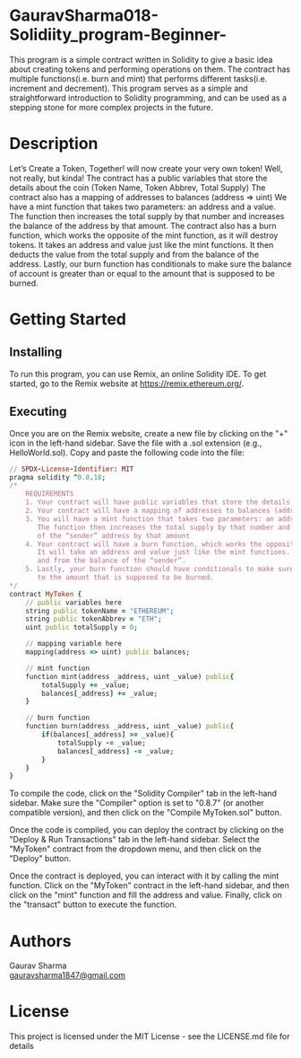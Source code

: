 # GauravSharma018-Solidiity_program-Beginner-
This program is a simple contract written in Solidity to give a basic idea about creating tokens and performing operations on them. The contract has multiple functions(i.e. burn and mint) that performs different tasks(i.e. increment and decrement). This program serves as a simple and straightforward introduction to Solidity programming, and can be used as a stepping stone for more complex projects in the future.

# Description
Let’s Create a Token, Together! will now create your very own token! Well, not really, but kinda!
The contract has a public variables that store the details about the coin (Token Name, Token Abbrev, Total Supply)
The contract also has a mapping of addresses to balances (address => uint)
We have a mint function that takes two parameters: an address and a value. The function then increases the total supply by that number and increases the balance of the address by that amount.
The contract also has a burn function, which works the opposite of the mint function, as it will destroy tokens. It takes an address and value just like the mint functions. It then deducts the value from the total supply and from the balance of the address.
Lastly, our burn function has conditionals to make sure the balance of account is greater than or equal to the amount that is supposed to be burned.

# Getting Started
## Installing

To run this program, you can use Remix, an online Solidity IDE. To get started, go to the Remix website at https://remix.ethereum.org/.

## Executing

Once you are on the Remix website, create a new file by clicking on the "+" icon in the left-hand sidebar. Save the file with a .sol extension (e.g., HelloWorld.sol). Copy and paste the following code into the file:

``` ruby
// SPDX-License-Identifier: MIT
pragma solidity ^0.8.18;
/*
    REQUIREMENTS
    1. Your contract will have public variables that store the details about your coin (Token Name, Token Abbrv., Total Supply)
    2. Your contract will have a mapping of addresses to balances (address => uint)
    3. You will have a mint function that takes two parameters: an address and a value. 
       The function then increases the total supply by that number and increases the balance 
       of the “sender” address by that amount
    4. Your contract will have a burn function, which works the opposite of the mint function, as it will destroy tokens. 
       It will take an address and value just like the mint functions. It will then deduct the value from the total supply 
       and from the balance of the “sender”.
    5. Lastly, your burn function should have conditionals to make sure the balance of "sender" is greater than or equal 
       to the amount that is supposed to be burned.
*/
contract MyToken {
    // public variables here
    string public tokenName = "ETHEREUM";
    string public tokenAbbrev = "ETH";
    uint public totalSupply = 0;

    // mapping variable here
    mapping(address => uint) public balances;

    // mint function
    function mint(address _address, uint _value) public{
        totalSupply += _value;
        balances[_address] += _value;
    }

    // burn function
    function burn(address _address, uint _value) public{
        if(balances[_address] >= _value){
            totalSupply -= _value;
            balances[_address] -= _value;
        }
    }
}
```

To compile the code, click on the "Solidity Compiler" tab in the left-hand sidebar. Make sure the "Compiler" option is set to "0.8.7" (or another compatible version), and then click on the "Compile MyToken.sol" button.

Once the code is compiled, you can deploy the contract by clicking on the "Deploy & Run Transactions" tab in the left-hand sidebar. Select the "MyToken" contract from the dropdown menu, and then click on the "Deploy" button.

Once the contract is deployed, you can interact with it by calling the mint function. Click on the "MyToken" contract in the left-hand sidebar, and then click on the "mint" function and fill the address and value. Finally, click on the "transact" button to execute the function.

# Authors
Gaurav Sharma
<br>
gauravsharma1847@gmail.com

# License
This project is licensed under the MIT License - see the LICENSE.md file for details
